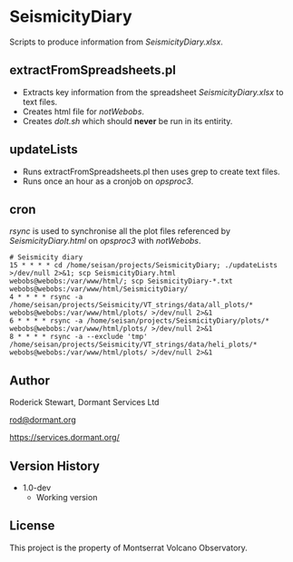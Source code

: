 # SeismicityDiary

Scripts to produce information from *SeismicityDiary.xlsx*.

## extractFromSpreadsheets.pl

* Extracts key information from the spreadsheet *SeismicityDiary.xlsx* to text files.
* Creates html file for *notWebobs*.
* Creates *doIt.sh* which should **never** be run in its entirity.

## updateLists

* Runs extractFromSpreadsheets.pl then uses grep to create text files.
* Runs once an hour as a cronjob on *opsproc3*.

## cron

*rsync* is used to synchronise all the plot files referenced by *SeismicityDiary.html* on *opsproc3* with *notWebobs*.
```
# Seismicity diary
15 * * * * cd /home/seisan/projects/SeismicityDiary; ./updateLists >/dev/null 2>&1; scp SeismicityDiary.html webobs@webobs:/var/www/html/; scp SeismicityDiary-*.txt webobs@webobs:/var/www/html/SeismicityDiary/
4 * * * * rsync -a /home/seisan/projects/Seismicity/VT_strings/data/all_plots/* webobs@webobs:/var/www/html/plots/ >/dev/null 2>&1
6 * * * * rsync -a /home/seisan/projects/SeismicityDiary/plots/* webobs@webobs:/var/www/html/plots/ >/dev/null 2>&1
8 * * * * rsync -a --exclude 'tmp' /home/seisan/projects/Seismicity/VT_strings/data/heli_plots/* webobs@webobs:/var/www/html/plots/ >/dev/null 2>&1
```

## Author

Roderick Stewart, Dormant Services Ltd

rod@dormant.org

https://services.dormant.org/

## Version History

* 1.0-dev
    * Working version

## License

This project is the property of Montserrat Volcano Observatory.
